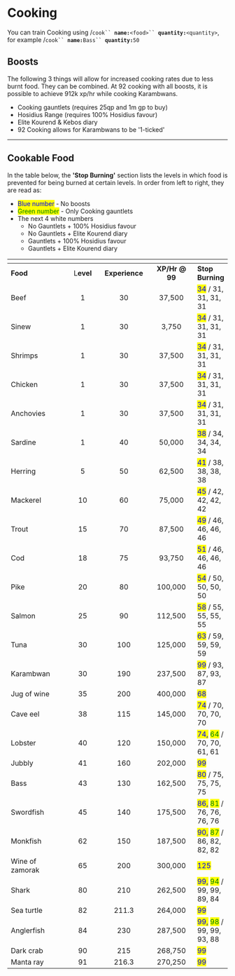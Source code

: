 # Cooking

You can train Cooking using /`cook`` `**`name:`**`<food>`` `**`quantity:`**`<quantity>`, for example /`cook`` `**`name:`**`Bass`` `**`quantity:`**`50`

## Boosts

The following 3 things will allow for increased cooking rates due to less burnt food. They can be combined. At 92 cooking with all boosts, it is possible to achieve 912k xp/hr while cooking Karambwans.

* Cooking gauntlets (requires 25qp and 1m gp to buy)
* Hosidius Range (requires 100% Hosidius favour)
* Elite Kourend & Kebos diary
* 92 Cooking allows for Karambwans to be '1-ticked'

***

## Cookable Food

In the table below, the **'Stop Burning'** section lists the levels in which food is prevented for being burned at certain levels. In order from left to right, they are read as:

* <mark style="color:blue;">Blue number</mark> - No boosts
* <mark style="color:green;">Green number</mark> - Only Cooking gauntlets
* The next 4 white numbers
  * No Gauntlets + 100% Hosidius favour
  * No Gauntlets + Elite Kourend diary
  * Gauntlets + 100% Hosidius favour
  * Gauntlets + Elite Kourend diary

<table data-header-hidden><thead><tr><th width="189"></th><th width="95" align="center"></th><th width="124" align="center"></th><th width="133" align="center"></th><th></th></tr></thead><tbody><tr><td><strong>Food</strong></td><td align="center">L<strong>evel</strong></td><td align="center"><strong>Experience</strong></td><td align="center"><strong>XP/Hr @ 99</strong></td><td><strong>Stop Burning</strong></td></tr><tr><td>Beef</td><td align="center">1</td><td align="center">30</td><td align="center">37,500</td><td><mark style="color:blue;">34</mark> / 31, 31, 31, 31</td></tr><tr><td>Sinew</td><td align="center">1</td><td align="center">30</td><td align="center">3,750</td><td><mark style="color:blue;">34</mark> / 31, 31, 31, 31</td></tr><tr><td>Shrimps</td><td align="center">1</td><td align="center">30</td><td align="center">37,500</td><td><mark style="color:blue;">34</mark> / 31, 31, 31, 31</td></tr><tr><td>Chicken</td><td align="center">1</td><td align="center">30</td><td align="center">37,500</td><td><mark style="color:blue;">34</mark> / 31, 31, 31, 31</td></tr><tr><td>Anchovies</td><td align="center">1</td><td align="center">30</td><td align="center">37,500</td><td><mark style="color:blue;">34</mark> / 31, 31, 31, 31</td></tr><tr><td>Sardine</td><td align="center">1</td><td align="center">40</td><td align="center">50,000</td><td><mark style="color:blue;">38</mark> / 34, 34, 34, 34</td></tr><tr><td>Herring</td><td align="center">5</td><td align="center">50</td><td align="center">62,500</td><td><mark style="color:blue;">41</mark> / 38, 38, 38, 38</td></tr><tr><td>Mackerel</td><td align="center">10</td><td align="center">60</td><td align="center">75,000</td><td><mark style="color:blue;">45</mark> / 42, 42, 42, 42</td></tr><tr><td>Trout</td><td align="center">15</td><td align="center">70</td><td align="center">87,500</td><td><mark style="color:blue;">49</mark> / 46, 46, 46, 46</td></tr><tr><td>Cod</td><td align="center">18</td><td align="center">75</td><td align="center">93,750</td><td><mark style="color:blue;">51</mark> / 46, 46, 46, 46</td></tr><tr><td>Pike</td><td align="center">20</td><td align="center">80</td><td align="center">100,000</td><td><mark style="color:blue;">54</mark> / 50, 50, 50, 50</td></tr><tr><td>Salmon</td><td align="center">25</td><td align="center">90</td><td align="center">112,500</td><td><mark style="color:blue;">58</mark> / 55, 55, 55, 55</td></tr><tr><td>Tuna</td><td align="center">30</td><td align="center">100</td><td align="center">125,000</td><td><mark style="color:blue;">63</mark> / 59, 59, 59, 59</td></tr><tr><td>Karambwan</td><td align="center">30</td><td align="center">190</td><td align="center">237,500</td><td><mark style="color:blue;">99</mark> / 93, 87, 93, 87</td></tr><tr><td>Jug of wine</td><td align="center">35</td><td align="center">200</td><td align="center">400,000</td><td><mark style="color:blue;">68</mark></td></tr><tr><td>Cave eel</td><td align="center">38</td><td align="center">115</td><td align="center">145,000</td><td><mark style="color:blue;">74</mark> / 70, 70, 70, 70</td></tr><tr><td>Lobster</td><td align="center">40</td><td align="center">120</td><td align="center">150,000</td><td><mark style="color:blue;">74,</mark> <mark style="color:green;">64</mark> / 70, 70, 61, 61</td></tr><tr><td>Jubbly</td><td align="center">41</td><td align="center">160</td><td align="center">202,000</td><td><mark style="color:blue;">99</mark></td></tr><tr><td>Bass</td><td align="center">43</td><td align="center">130</td><td align="center">162,500</td><td><mark style="color:blue;">80</mark> / 75, 75, 75, 75</td></tr><tr><td>Swordfish</td><td align="center">45</td><td align="center">140</td><td align="center">175,500</td><td><mark style="color:blue;">86,</mark> <mark style="color:green;">81</mark> / 76, 76, 76, 76</td></tr><tr><td>Monkfish</td><td align="center">62</td><td align="center">150</td><td align="center">187,500</td><td><mark style="color:blue;">90,</mark> <mark style="color:green;">87</mark> / 86, 82, 82, 82</td></tr><tr><td>Wine of zamorak</td><td align="center">65</td><td align="center">200</td><td align="center">300,000</td><td><mark style="color:blue;">125</mark></td></tr><tr><td>Shark</td><td align="center">80</td><td align="center">210</td><td align="center">262,500</td><td><mark style="color:blue;">99,</mark> <mark style="color:green;">94</mark> / 99, 99, 89, 84</td></tr><tr><td>Sea turtle</td><td align="center">82</td><td align="center">211.3</td><td align="center">264,000</td><td><mark style="color:blue;">99</mark></td></tr><tr><td>Anglerfish</td><td align="center">84</td><td align="center">230</td><td align="center">287,500</td><td><mark style="color:blue;">99,</mark> <mark style="color:green;">98</mark> / 99, 99, 93, 88</td></tr><tr><td>Dark crab</td><td align="center">90</td><td align="center">215</td><td align="center">268,750</td><td><mark style="color:blue;">99</mark></td></tr><tr><td>Manta ray</td><td align="center">91</td><td align="center">216.3</td><td align="center">270,250</td><td><mark style="color:blue;">99</mark></td></tr></tbody></table>
